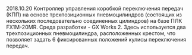 2018.10.20 Контроллер управления коробкой переключения передач (КПП) на основе трехпозиционных пневмоцилиндров (состоящих из нескольких последовательно соединенных цилиндров) на базе ПЛК FX1M-20MR.
Среда разработки - GX Works 2. Здесь используется два трехпозиционных пневмоцилиндра, расположенных крестом, что позволяет задать 6 фиксированных положений кулисы переключения передач.
